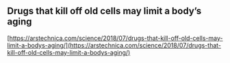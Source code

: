 ## Drugs that kill off old cells may limit a body’s aging
  
  [https://arstechnica.com/science/2018/07/drugs-that-kill-off-old-cells-may-limit-a-bodys-aging/](https://arstechnica.com/science/2018/07/drugs-that-kill-off-old-cells-may-limit-a-bodys-aging/)